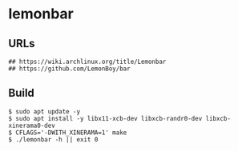 lemonbar
========

## URLs

```
## https://wiki.archlinux.org/title/Lemonbar
## https://github.com/LemonBoy/bar
```

## Build

```
$ sudo apt update -y
$ sudo apt install -y libx11-xcb-dev libxcb-randr0-dev libxcb-xinerama0-dev
$ CFLAGS='-DWITH_XINERAMA=1' make
$ ./lemonbar -h || exit 0
```
